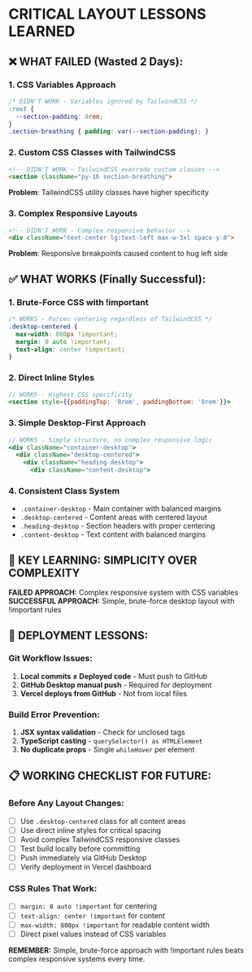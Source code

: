 # CRITICAL LAYOUT LESSONS LEARNED

## ❌ WHAT FAILED (Wasted 2 Days):

### 1. CSS Variables Approach 
```css
/* DIDN'T WORK - Variables ignored by TailwindCSS */
:root {
  --section-padding: 8rem;
}
.section-breathing { padding: var(--section-padding); }
```

### 2. Custom CSS Classes with TailwindCSS
```html
<!-- DIDN'T WORK - TailwindCSS overrode custom classes -->
<section className="py-16 section-breathing">
```
**Problem**: TailwindCSS utility classes have higher specificity

### 3. Complex Responsive Layouts
```html
<!-- DIDN'T WORK - Complex responsive behavior -->
<div className="text-center lg:text-left max-w-3xl space-y-8">
```
**Problem**: Responsive breakpoints caused content to hug left side

## ✅ WHAT WORKS (Finally Successful):

### 1. Brute-Force CSS with !important
```css
/* WORKS - Forces centering regardless of TailwindCSS */
.desktop-centered {
  max-width: 800px !important;
  margin: 0 auto !important;
  text-align: center !important;
}
```

### 2. Direct Inline Styles
```jsx
// WORKS - Highest CSS specificity
<section style={{paddingTop: '8rem', paddingBottom: '8rem'}}>
```

### 3. Simple Desktop-First Approach
```jsx
// WORKS - Simple structure, no complex responsive logic
<div className="container-desktop">
  <div className="desktop-centered">
    <div className="heading-desktop">
      <div className="content-desktop">
```

### 4. Consistent Class System
- `.container-desktop` - Main container with balanced margins
- `.desktop-centered` - Content areas with centered layout  
- `.heading-desktop` - Section headers with proper centering
- `.content-desktop` - Text content with balanced margins

## 🎯 KEY LEARNING: SIMPLICITY OVER COMPLEXITY

**FAILED APPROACH:** Complex responsive system with CSS variables
**SUCCESSFUL APPROACH:** Simple, brute-force desktop layout with !important rules

## 🔧 DEPLOYMENT LESSONS:

### Git Workflow Issues:
1. **Local commits ≠ Deployed code** - Must push to GitHub
2. **GitHub Desktop manual push** - Required for deployment
3. **Vercel deploys from GitHub** - Not from local files

### Build Error Prevention:
1. **JSX syntax validation** - Check for unclosed tags
2. **TypeScript casting** - `querySelector() as HTMLElement`  
3. **No duplicate props** - Single `whileHover` per element

## 📋 WORKING CHECKLIST FOR FUTURE:

### Before Any Layout Changes:
- [ ] Use `.desktop-centered` class for all content areas
- [ ] Use direct inline styles for critical spacing
- [ ] Avoid complex TailwindCSS responsive classes
- [ ] Test build locally before committing
- [ ] Push immediately via GitHub Desktop
- [ ] Verify deployment in Vercel dashboard

### CSS Rules That Work:
- [ ] `margin: 0 auto !important` for centering
- [ ] `text-align: center !important` for content
- [ ] `max-width: 800px !important` for readable content width
- [ ] Direct pixel values instead of CSS variables

**REMEMBER:** Simple, brute-force approach with !important rules beats complex responsive systems every time.